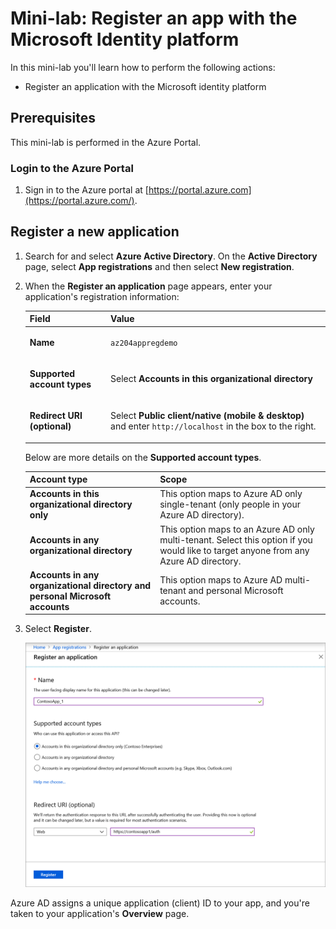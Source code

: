 # Mini-lab: Register an app with the Microsoft Identity platform

In this mini-lab you'll learn how to perform the following actions:

* Register an application with the Microsoft identity platform

## Prerequisites

This mini-lab is performed in the Azure Portal.

### Login to the Azure Portal

1.  Sign in to the Azure portal at [https://portal.azure.com](https://portal.azure.com/). 


## Register a new application

1. Search for and select **Azure Active Directory**. On the **Active Directory** page, select **App registrations** and then select **New registration**.

2. When the **Register an application** page appears, enter your application's registration information:

    <table>
    <thead>
    <tr>
    <th>Field</th>
    <th>Value</th>
    </tr>
    </thead>
    <tbody>
    <tr>
    <td><p><strong>Name</strong></p></td>
    <td><p><code>az204appregdemo</code></p></td>
    </tr>
    <tr>
    <td><p><strong>Supported account types</strong></p></td>
    <td><p>Select <strong>Accounts in this organizational directory</strong></p></td>
    </tr>
    <tr>
    <td><p><strong>Redirect URI (optional)</strong></p></td>
    <td><p>Select <strong>Public client/native (mobile &amp; desktop)</strong> and enter <code>http://localhost</code> in the box to the right.</p></td>
    </tr>
    </tbody>
    </table>

    Below are more details on the **Supported account types**.

   | Account type | Scope |
   | - | - |
    **Accounts in this organizational directory only** | This option maps to Azure AD only single-tenant (only people in your Azure AD directory).
    **Accounts in any organizational directory** | This option maps to an Azure AD only multi-tenant. Select this option if you would like to target anyone from any Azure AD directory.
    **Accounts in any organizational directory and personal Microsoft accounts** | This option maps to Azure AD multi-tenant and personal Microsoft accounts. 

3. Select **Register**.

    ![Shows the screen to register a new application in the Azure portal](../../Linked_Image_Files/new-app-registration-expanded.png)

Azure AD assigns a unique application (client) ID to your app, and you're taken to your application's **Overview** page. 
